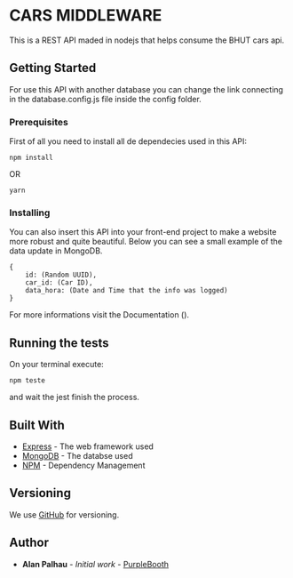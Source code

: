 # CARS MIDDLEWARE

This is a REST API maded in nodejs that helps consume the BHUT cars api.

## Getting Started

For use this API with another database you can change the link connecting in the database.config.js file inside the config folder.

### Prerequisites

First of all you need to install all de dependecies used in this API:

```
npm install
```

OR

```
yarn
```

### Installing

You can also insert this API into your front-end project to make a website more robust and quite beautiful.
Below you can see a small example of the data update in MongoDB.

```
{
    id: (Random UUID),
    car_id: (Car ID),
    data_hora: (Date and Time that the info was logged)
}
```

For more informations visit the Documentation ().

## Running the tests

On your terminal execute:

```
npm teste
```

and wait the jest finish the process.

## Built With

- [Express](http://expressjs.com/) - The web framework used
- [MongoDB](https://www.mongodb.com/) - The databse used
- [NPM](https://www.npmjs.com/) - Dependency Management

## Versioning

We use [GitHub](https://github.com/) for versioning.
## Author

- **Alan Palhau** - _Initial work_ - [PurpleBooth](https://github.com/palhau)
